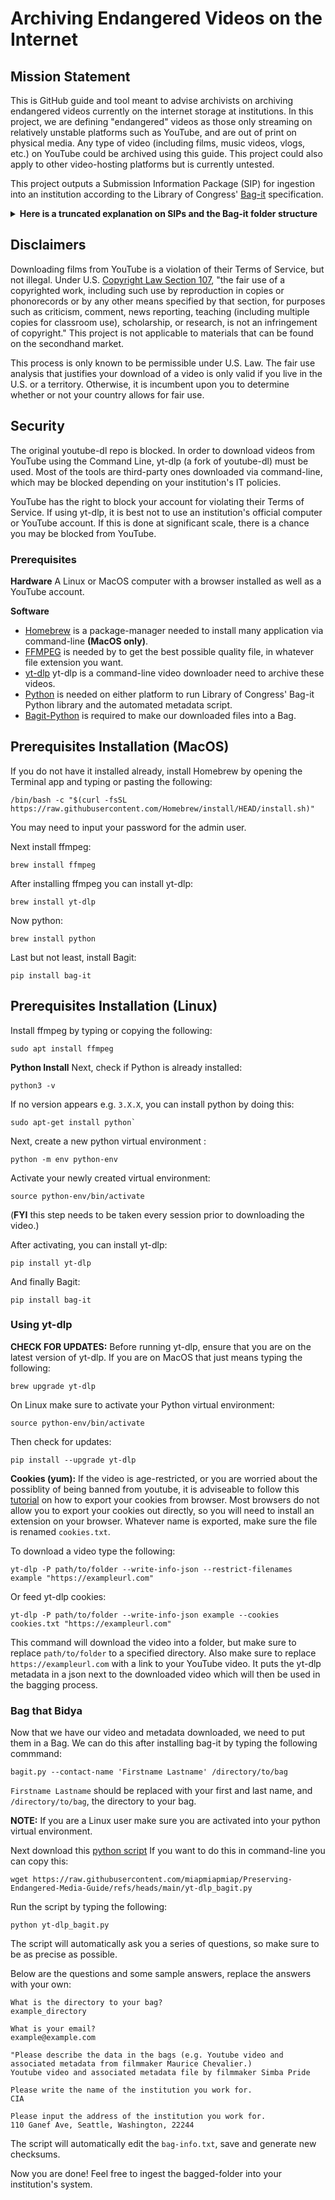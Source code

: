 # Archiving Endangered Videos on the Internet
## Mission Statement
This is GitHub guide and tool meant to advise archivists on archiving endangered videos currently on the internet storage at institutions. In this project, we are defining "endangered" videos as those only streaming on relatively unstable platforms such as YouTube, and are out of print on physical media. Any type of video (including films, music videos, vlogs, etc.) on YouTube could be archived using this guide. This project could also apply to other video-hosting platforms but is currently untested.

This project outputs a Submission Information Package (SIP) for ingestion into an institution according to the Library of Congress' [Bag-it](https://datatracker.ietf.org/doc/html/rfc8493) specification. 

<details>
 <summary><strong>Here is a truncated explanation on SIPs and the Bag-it folder structure</strong></summary>


## Submission Information Packages (SIP)
* SIPs include the data (payload) and all of the related metadata about the content of the payload.
* It also includes a manifest of every file in the payload with its corresponding checksum.
* You can can include descriptive elements that provide context such as provenance, contact information, environment of creation, etc.
* SIPs can also have a README file with any additional information that should exist alongside the data.
* You can think of SIPs as the file(s) and all the information one would need to facilitate future use.

## BagIt Structure:
* A set of required and optional tag files.
* A subdirectory named "data" called the payload directory.
* A set of optional tag directories.
* The tag files in the base directory consist of one or more files named "**manifest-algorithm.txt**", a file named "**bagit.txt**", and zero or more additional tag files.
</details>

## Disclaimers
Downloading films from YouTube is a violation of their Terms of Service, but not illegal. Under U.S. [Copyright Law Section 107](https://www.law.cornell.edu/uscode/text/17/107), "the fair use of a copyrighted work, including such use by reproduction in copies or phonorecords or by any other means specified by that section, for purposes such as criticism, comment, news reporting, teaching (including multiple copies for classroom use), scholarship, or research, is not an infringement of copyright." This project is not applicable to materials that can be found on the secondhand market.

This process is only known to be permissible under U.S. Law. The fair use analysis that justifies your download of a video is only valid if you live in the U.S. or a territory. Otherwise, it is incumbent upon you to determine whether or not your country allows for fair use. 

## Security
The original youtube-dl repo is blocked. In order to download videos from YouTube using the Command Line, yt-dlp (a fork of youtube-dl) must be used. Most of the tools are third-party ones downloaded via command-line, which may be blocked depending on your institution's IT policies. 

YouTube has the right to block your account for violating their Terms of Service. If using yt-dlp, it is best not to use an institution's official computer or YouTube account. If this is done at significant scale, there is a chance you may be blocked from YouTube.

### Prerequisites
**Hardware**
A Linux or MacOS computer with a browser installed as well as a YouTube account.

**Software**
* [Homebrew](https://brew.sh/) is a package-manager needed to install many application via command-line **(MacOS only)**.
* [FFMPEG](https://ffmpeg.org/download.html) is needed by to get the best possible quality file, in whatever file extension you want. 
* [yt-dlp](https://github.com/yt-dlp/yt-dlp) yt-dlp is a command-line video downloader need to archive these videos. 
* [Python](https://www.python.org/) is needed on either platform to run Library of Congress' Bag-it Python library and the automated metadata script.
* [Bagit-Python](https://github.com/LibraryOfCongress/bagit-python) is required to make our downloaded files into a Bag.


## Prerequisites Installation (MacOS)
If you do not have it installed already, install Homebrew by opening the Terminal app and typing or pasting the following:

```
/bin/bash -c "$(curl -fsSL https://raw.githubusercontent.com/Homebrew/install/HEAD/install.sh)"
```

You may need to input your password for the admin user.

Next install ffmpeg:
```
brew install ffmpeg
```

After installing ffmpeg you can install yt-dlp:
```
brew install yt-dlp
```

Now python:
```
brew install python
```

Last but not least, install Bagit:
```
pip install bag-it
```
## Prerequisites Installation (Linux)

Install ffmpeg by typing or copying the following:
```
sudo apt install ffmpeg
```
**Python Install**
Next, check if Python is already installed:
```
python3 -v
```
If no version appears e.g. `3.X.X`, you can install python by doing this:
```
sudo apt-get install python`
```
Next, create a new python virtual environment :
```
python -m env python-env
```

Activate your newly created virtual environment:
```
source python-env/bin/activate
```
(**FYI** this step needs to be taken every session prior to downloading the video.)

After activating, you can install yt-dlp:
```
pip install yt-dlp
```
And finally Bagit:

```
pip install bag-it
```

### Using yt-dlp
**CHECK FOR UPDATES:**
Before running yt-dlp, ensure that you are on the latest version of yt-dlp. If you are on MacOS that just means typing the following:
```
brew upgrade yt-dlp
```
On Linux make sure to activate your Python virtual environment:
```
source python-env/bin/activate
```
Then check for updates:
```
pip install --upgrade yt-dlp
```
**Cookies (yum):**
If the video is age-restricted, or you are worried about the possiblity of being banned from youtube, it is adviseable to follow this [tutorial](https://github.com/yt-dlp/yt-dlp/wiki/Extractors) on how to export your cookies from browser. Most browsers do not allow you to export your cookies out directly, so you will need to install an extension on your browser. Whatever name is exported, make sure the file is renamed `cookies.txt`.

To download a video type the following:
```
yt-dlp -P path/to/folder --write-info-json --restrict-filenames example "https://exampleurl.com"
```
Or feed yt-dlp cookies:
```
yt-dlp -P path/to/folder --write-info-json example --cookies cookies.txt "https://exampleurl.com"
```
This command will download the video into a folder, but make sure to replace `path/to/folder` to a specified directory. Also make sure to replace `https://exampleurl.com` with a link to your YouTube video. It puts the yt-dlp metadata in a json next to the downloaded video which will then be used in the bagging process. 

### Bag that Bidya

Now that we have our video and metadata downloaded, we need to put them in a Bag. We can do this after installing bag-it by typing the following commmand:
```
bagit.py --contact-name 'Firstname Lastname' /directory/to/bag
```

`Firstname Lastname` should be replaced with your first and last name, and `/directory/to/bag`, the directory to your bag.

**NOTE:** If you are a Linux user make sure you are activated into your python virtual environment.

Next download this [python script](https://github.com/miapmiapmiap/Preserving-Endangered-Media-Guide/blob/main/yt-dlp_bagit.py) If you want to do this in command-line you can copy this:
```
wget https://raw.githubusercontent.com/miapmiapmiap/Preserving-Endangered-Media-Guide/refs/heads/main/yt-dlp_bagit.py
```

Run the script by typing the following:
```
python yt-dlp_bagit.py
```

The script will automatically ask you a series of questions, so make sure to be as precise as possible.

Below are the questions and some sample answers, replace the answers with your own:
```
What is the directory to your bag?
example_directory
```
```
What is your email?
example@example.com
```
```
"Please describe the data in the bags (e.g. Youtube video and associated metadata from filmmaker Maurice Chevalier.) 
Youtube video and associated metadata file by filmmaker Simba Pride
```
```
Please write the name of the institution you work for.
CIA
```
```
Please input the address of the institution you work for.
110 Ganef Ave, Seattle, Washington, 22244
```

The script will automatically edit the `bag-info.txt`, save and generate new checksums.

Now you are done! Feel free to ingest the bagged-folder into your institution's system. 

